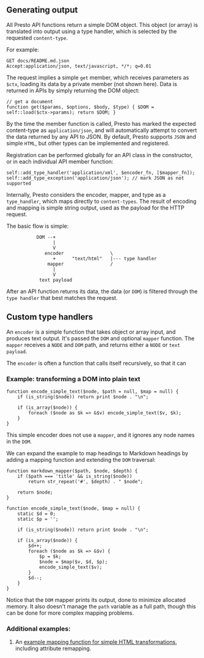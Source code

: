 Generating output
-----------------

All Presto API functions return a simple DOM object. This object (or array) is translated into output using a type handler, which is selected by the requested `content-type`.

For example:

	GET docs/README.md.json
	Accept:application/json, text/javascript, */*; q=0.01

The request implies a simple `get` member, which receives parameters as `$ctx`, loading its data by a private member (not shown here). Data is returned in APIs by simply returning the DOM object:

	// get a document
	function get($params, $options, $body, $type) { $DOM = self::load($ctx->params); return $DOM; }
	
By the time the member function is called, Presto has marked the expected content-type as `application/json`, and will automatically attempt to convert the data returned by any API to JSON. By default, Presto supports `JSON` and simple `HTML`, but other types can be implemented and registered.

	
Registration can be performed globally for an API class in the constructor, or in each individual API member function:

	self::add_type_handler('application/xml', $encoder_fn, [$mapper_fn]);
	self::add_type_exception('application/json'); // mark JSON as not supported

Internally, Presto considers the encoder, mapper, and type as a `type_handler`, which maps directly to `content-types`. The result of encoding and mapping is simple string output, used as the payload for the HTTP request.


The basic flow is simple:

	           DOM --+
	                 |
	                 V
	              encoder                 \
	                 +      "text/html"   |--- type handler  
	               mapper                 /
	                 |
	                 V
	            text payload


After an API function returns its data, the data (or `DOM`) is filtered through the `type handler` that best matches the request.


## Custom type handlers

An `encoder` is a simple function that takes object or array input, and produces text output. It's passed the `DOM` and optional `mapper` function. The `mapper` receives a `NODE` and `DOM` path, and returns either a `NODE` or `text payload`.

The `encoder` is often a function that calls itself recursively, so that it can 

### Example: transforming a DOM into plain text

	function encode_simple_text($node, $path = null, $map = null) {		
		if (is_string($node)) return print $node . "\n";
		
		if (is_array($node)) {
			foreach ($node as $k => &$v) encode_simple_text($v, $k);
		}
	}

This simple encoder does not use a `mapper`, and it ignores any node names in the `DOM`.

We can expand the example to map headings to Markdown headings by adding a mapping function and extending the `DOM` traversal:


	function markdown_mapper($path, $node, $depth) {
		if ($path === 'title' && is_string($node)) 
			return str_repeat('#', $depth) . " $node";
	
		return $node;
	}
	
	function encode_simple_text($node, $map = null) {
		static $d = 0;
		static $p = '';
		
		if (is_string($node)) return print $node . "\n";
		
		if (is_array($node)) {
			$d++;
			foreach ($node as $k => &$v) {
				$p = $k;
				$node = $map($v, $d, $p);				
				encode_simple_text($v);
			}
			$d--;
		}
	}

Notice that the `DOM` mapper prints its output, done to minimize allocated memory. It also doesn't manage the `path` variable as a full path, though this can be done for more complex mapping problems.


### Additional examples:

1. An [example mapping function for simple HTML transformations](https://gist.github.com/2589593), including attribute remapping.
